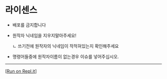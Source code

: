 # 라이센스

- 배포를 금지합니다

- 원작자 닉네임을 지우지말아주세요!

  ㄴ 쓰기전에 원작자의 닉네임이 작적혀있는지 확인해주세요

- 명령어들중에 원작자이름이 없는경우 이슈를 넣어주십시오.
****
[[Run on Repl.it](https://repl.it/badge/github/noryonkr/noryon-bot)]
[](https://repl.it/github/noryonkr/noryon-bot)
